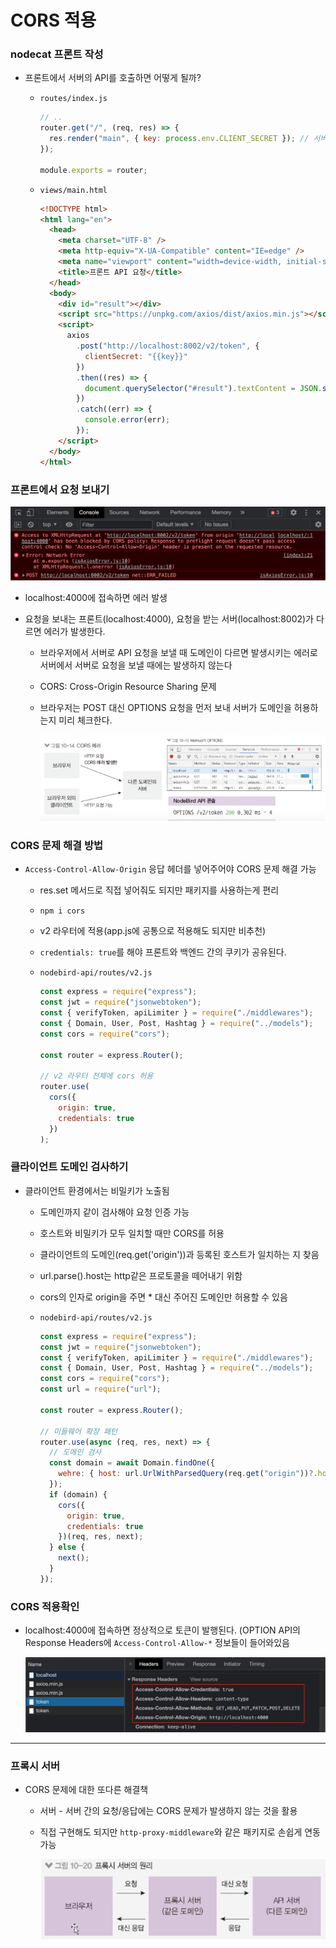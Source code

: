 ﻿# CORS 적용

### nodecat 프론트 작성

- 프론트에서 서버의 API를 호출하면 어떻게 될까?

  - `routes/index.js`

    ```jsx
    // ..
    router.get("/", (req, res) => {
      res.render("main", { key: process.env.CLIENT_SECRET }); // 서버 키와 프론트 키를 분리해야한다.
    });

    module.exports = router;
    ```

  - `views/main.html`

    ```html
    <!DOCTYPE html>
    <html lang="en">
      <head>
        <meta charset="UTF-8" />
        <meta http-equiv="X-UA-Compatible" content="IE=edge" />
        <meta name="viewport" content="width=device-width, initial-scale=1.0" />
        <title>프론트 API 요청</title>
      </head>
      <body>
        <div id="result"></div>
        <script src="https://unpkg.com/axios/dist/axios.min.js"></script>
        <script>
          axios
            .post("http://localhost:8002/v2/token", {
              clientSecret: "{{key}}"
            })
            .then((res) => {
              document.querySelector("#result").textContent = JSON.stringify(res.data);
            })
            .catch((err) => {
              console.error(err);
            });
        </script>
      </body>
    </html>
    ```

### 프론트에서 요청 보내기

![](../img/210615-1.png)

- localhost:4000에 접속하면 에러 발생
- 요청을 보내는 프론트(localhost:4000), 요청을 받는 서버(localhost:8002)가 다르면 에러가 발생한다.

  - 브라우저에서 서버로 API 요청을 보낼 때 도메인이 다르면 발생시키는 에러로
    서버에서 서버로 요청을 보낼 때에는 발생하지 않는다
  - CORS: Cross-Origin Resource Sharing 문제
  - 브라우저는 POST 대신 OPTIONS 요청을 먼저 보내 서버가 도메인을 허용하는지 미리 체크한다.

    ![](../img/210615-2.png)

### CORS 문제 해결 방법

- `Access-Control-Allow-Origin` 응답 헤더를 넣어주어야 CORS 문제 해결 가능

  - res.set 메서드로 직접 넣어줘도 되지만 패키지를 사용하는게 편리
  - `npm i cors`
  - v2 라우터에 적용(app.js에 공통으로 적용해도 되지만 비추천)
  - `credentials: true`를 해야 프론트와 백엔드 간의 쿠키가 공유된다.
  - `nodebird-api/routes/v2.js`

    ```jsx
    const express = require("express");
    const jwt = require("jsonwebtoken");
    const { verifyToken, apiLimiter } = require("./middlewares");
    const { Domain, User, Post, Hashtag } = require("../models");
    const cors = require("cors");

    const router = express.Router();

    // v2 라우터 전체에 cors 허용
    router.use(
      cors({
        origin: true,
        credentials: true
      })
    );
    ```

### 클라이언트 도메인 검사하기

- 클라이언트 환경에서는 비밀키가 노출됨

  - 도메인까지 같이 검사해야 요청 인증 가능
  - 호스트와 비밀키가 모두 일치할 때만 CORS를 허용
  - 클라이언트의 도메인(req.get('origin'))과 등록된 호스트가 일치하는 지 찾음
  - url.parse().host는 http같은 프로토콜을 떼어내기 위함
  - cors의 인자로 origin을 주면 \* 대신 주어진 도메인만 허용할 수 있음
  - `nodebird-api/routes/v2.js`

    ```jsx
    const express = require("express");
    const jwt = require("jsonwebtoken");
    const { verifyToken, apiLimiter } = require("./middlewares");
    const { Domain, User, Post, Hashtag } = require("../models");
    const cors = require("cors");
    const url = require("url");

    const router = express.Router();

    // 미들웨어 확장 패턴
    router.use(async (req, res, next) => {
      // 도메인 검사
      const domain = await Domain.findOne({
        wehre: { host: url.UrlWithParsedQuery(req.get("origin"))?.host }
      });
      if (domain) {
        cors({
          origin: true,
          credentials: true
        })(req, res, next);
      } else {
        next();
      }
    });
    ```

### CORS 적용확인

- localhost:4000에 접속하면 정상적으로 토큰이 발행된다. (OPTION API의 Response Headers에 `Access-Control-Allow-*` 정보들이 들어와있음

  ![](../img/210615-3.png)

---

### 프록시 서버

- CORS 문제에 대한 또다른 해결책

  - 서버 - 서버 간의 요청/응답에는 CORS 문제가 발생하지 않는 것을 활용
  - 직접 구현해도 되지만 `http-proxy-middleware`와 같은 패키지로 손쉽게 연동 가능

    ![](../img/210615-4.png)
